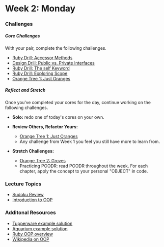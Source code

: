 # Week 2:  Monday

### Challenges

##### Core Challenges
With your pair, complete the following challenges.

- [Ruby Drill: Accessor Methods](https://github.com/grasshoppers-2014/ruby-drill-accessor-methods-challenge)
- [Design Drill: Public vs. Private Interfaces](https://github.com/grasshoppers-2014/design-drill-public-vs-private-interfaces-challenge)
- [Ruby Drill: The self Keyword](https://github.com/grasshoppers-2014/ruby-drill-the-self-keyword-challenge)
- [Ruby Drill: Exploring Scope](https://github.com/grasshoppers-2014/ruby-drill-exploring-scope-challenge)
- [Orange Tree 1: Just Oranges](https://github.com/grasshoppers-2014/orange-tree-1-just-oranges-challenge)


##### Reflect and Stretch
Once you've completed your cores for the day, continue working on the following challenges.

- **Solo:** redo one of today's cores on your own.

- **Review Others, Refactor Yours:**
  - [Orange Tree 1: Just Oranges](https://github.com/grasshoppers-2014/orange-tree-1-just-oranges-challenge)
  - Any challenge from Week 1 you feel you still have more to learn from.

- **Stretch Challenges:**
  - [Orange Tree 2: Groves](https://github.com/grasshoppers-2014/orange-tree-2-groves-challenge)
  - Practicing POODR: read POODR throughout the week. For each chapter, apply the concept to your personal "OBJECT" in code.


### Lecture Topics
- [Sudoku Review](../resources/lectures.md#sudoku-review)
- [Introduction to OOP](../resources/lectures.md#introduction-to-oop)

### Additonal Resources

- [Tupperware example solution](https://gist.github.com/al2o3cr/2dc01e1176815d60082c)
- [Aquarium example solution](https://gist.github.com/openspectrum/5a1155cb537b8a096bcf#file-aquarium-rb)
- [Ruby OOP overview](http://zetcode.com/lang/rubytutorial/oop/)
- [Wikipedia on OOP](https://en.wikipedia.org/wiki/Object-oriented_programming)
